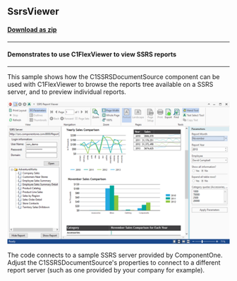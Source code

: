 ## SsrsViewer
#### [Download as zip](https://minhaskamal.github.io/DownGit/#/home?url=https://github.com/GrapeCity/ComponentOne-WinForms-Samples/tree/master/NetFramework\C1.Win.Document\VB\SsrsViewer)
____
#### Demonstrates to use C1FlexViewer to view SSRS reports
____
This sample shows how the C1SSRSDocumentSource component can be used with C1FlexViewer to browse the reports tree available on a SSRS server, and to preview individual reports. 

![screenshot](screenshot.png)

The code connects to a sample SSRS server provided by ComponentOne. Adjust the C1SSRSDocumentSource's properties to connect to a different report server (such as one provided by your company for example). 